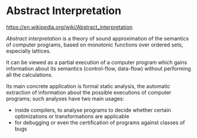 # Abstract Interpretation

https://en.wikipedia.org/wiki/Abstract_interpretation

*Abstract interpretation* is a theory of sound approximation of the semantics of computer programs, based on monotonic functions over ordered sets, especially lattices.

It can be viewed as a partial execution of a computer program which gains information about its semantics (control-flow, data-flow) without performing all the calculations.

Its main concrete application is formal static analysis, the automatic extraction of information about the possible executions of computer programs; such analyses have two main usages:
- inside compilers, to analyse programs to decide whether certain optimizations or transformations are applicable
- for debugging or even the certification of programs against classes of bugs

